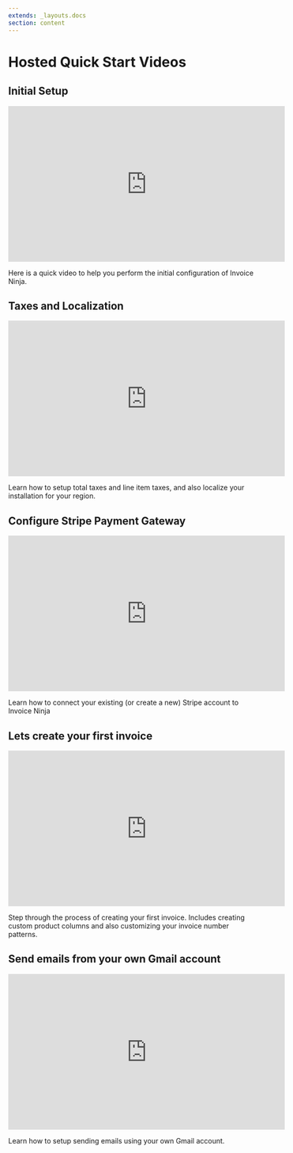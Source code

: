 ```yaml
---
extends: _layouts.docs 
section: content
---
```


# Hosted Quick Start Videos

## Initial Setup

<iframe width="560" height="315" src="https://www.youtube.com/embed/wuhKJMJsCkM" title="YouTube video player" frameborder="0" allow="accelerometer; autoplay; clipboard-write; encrypted-media; gyroscope; picture-in-picture" allowfullscreen></iframe>

Here is a quick video to help you perform the initial configuration of Invoice Ninja.

## Taxes and Localization

<iframe width="560" height="315" src="https://www.youtube.com/embed/NKmuB1mOZww" title="YouTube video player" frameborder="0" allow="accelerometer; autoplay; clipboard-write; encrypted-media; gyroscope; picture-in-picture" allowfullscreen></iframe>

Learn how to setup total taxes and line item taxes, and also localize your installation for your region.

## Configure Stripe Payment Gateway

<iframe width="560" height="315" src="https://www.youtube.com/embed/qitfiD6L8rQ" title="YouTube video player" frameborder="0" allow="accelerometer; autoplay; clipboard-write; encrypted-media; gyroscope; picture-in-picture" allowfullscreen></iframe>

Learn how to connect your existing (or create a new) Stripe account to Invoice Ninja

## Lets create your first invoice

<iframe width="560" height="315" src="https://www.youtube.com/embed/kU1Ok-1RG5w" title="YouTube video player" frameborder="0" allow="accelerometer; autoplay; clipboard-write; encrypted-media; gyroscope; picture-in-picture" allowfullscreen></iframe>

Step through the process of creating your first invoice. Includes creating custom product columns and also customizing your invoice number patterns.

## Send emails from your own Gmail account

<iframe width="560" height="315" src="https://www.youtube.com/embed/dU48fu3tmS0" title="YouTube video player" frameborder="0" allow="accelerometer; autoplay; clipboard-write; encrypted-media; gyroscope; picture-in-picture" allowfullscreen></iframe>

Learn how to setup sending emails using your own Gmail account.